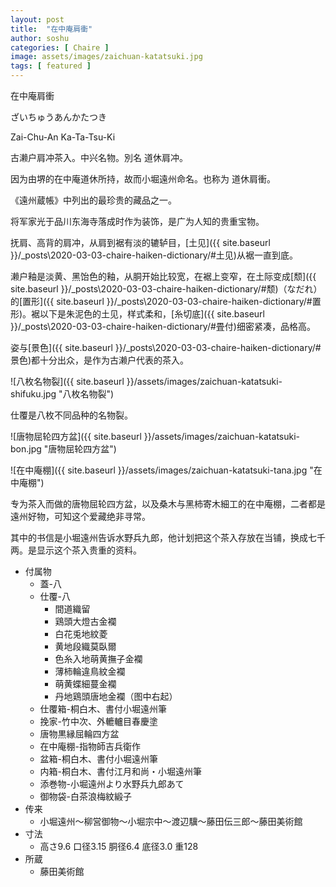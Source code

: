 ```yaml
---
layout: post
title:  "在中庵肩衝"
author: soshu
categories: [ Chaire ]
image: assets/images/zaichuan-katatsuki.jpg
tags: [ featured ]
---
```


在中庵肩衝

ざいちゅうあんかたつき

Zai-Chu-An Ka-Ta-Tsu-Ki

古濑户肩冲茶入。中兴名物。別名 道休肩冲。

因为由堺的在中庵道休所持，故而小堀遠州命名。也称为 道休肩衝。

《遠州蔵帳》中列出的最珍贵的藏品之一。

将军家光于品川东海寺落成时作为装饰，是广为人知的贵重宝物。

抚肩、高背的肩冲，从肩到裾有淡的辘轳目，[土见]({{ site.baseurl }}/_posts\2020-03-03-chaire-haiken-dictionary/#土见)从裾一直到底。

濑户釉是淡黄、黑饴色的釉，从胴开始比较宽，在裾上变窄，在土际变成[颓]({{ site.baseurl }}/_posts\2020-03-03-chaire-haiken-dictionary/#颓)（なだれ）的[置形]({{ site.baseurl }}/_posts\2020-03-03-chaire-haiken-dictionary/#置形)。裾以下是朱泥色的土见，样式柔和，[糸切底]({{ site.baseurl }}/_posts\2020-03-03-chaire-haiken-dictionary/#畳付)细密紧凑，品格高。

姿与[景色]({{ site.baseurl }}/_posts\2020-03-03-chaire-haiken-dictionary/#景色)都十分出众，是作为古濑户代表的茶入。

![八枚名物裂]({{ site.baseurl }}/assets/images/zaichuan-katatsuki-shifuku.jpg "八枚名物裂")

仕覆是八枚不同品种的名物裂。

![唐物屈轮四方盆]({{ site.baseurl }}/assets/images/zaichuan-katatsuki-bon.jpg "唐物屈轮四方盆")

![在中庵棚]({{ site.baseurl }}/assets/images/zaichuan-katatsuki-tana.jpg "在中庵棚")

专为茶入而做的唐物屈轮四方盆，以及桑木与黑柿寄木細工的在中庵棚，二者都是遠州好物，可知这个爱藏绝非寻常。

其中的书信是小堀遠州告诉水野兵九郎，他计划把这个茶入存放在当铺，换成七千两。是显示这个茶入贵重的资料。

+ 付属物
    + 蓋-八
    + 仕覆-八
        + 間道織留
        + 鶏頭大燈古金襴
        + 白花兎地紋菱
        + 黄地段織莫臥爾
        + 色糸入地萌黄撫子金襴
        + 薄柿輪違鳥紋金襴
        + 萌黄蝶細蔓金襴
        + 丹地鶏頭唐地金襴（图中右起）
    + 仕覆箱-桐白木、書付小堀遠州筆
    + 挽家-竹中次、外轆轤目春慶塗
    + 唐物黒縁屈輪四方盆
    + 在中庵棚-指物師吉兵衛作
    + 盆箱-桐白木、書付小堀遠州筆
    + 内箱-桐白木、書付江月和尚・小堀遠州筆
    + 添巻物-小堀遠州より水野兵九郎あて
    + 御物袋-白茶浪梅紋緞子
+ 传来
    + 小堀遠州～柳営御物～小堀宗中～渡辺驥～藤田伝三郎～藤田美術館
+ 寸法
    + 高さ9.6 口径3.15 胴径6.4 底径3.0 重128
+ 所蔵
    + 藤田美術館
